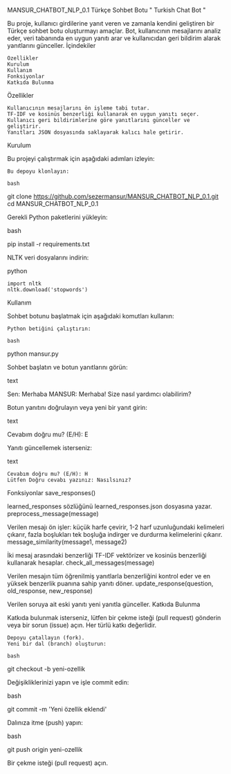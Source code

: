 MANSUR_CHATBOT_NLP_0.1 Türkçe Sohbet Botu " Turkish Chat Bot "

Bu proje, kullanıcı girdilerine yanıt veren ve zamanla kendini geliştiren bir Türkçe sohbet botu oluşturmayı amaçlar. Bot, kullanıcının mesajlarını analiz eder, veri tabanında en uygun yanıtı arar ve kullanıcıdan geri bildirim alarak yanıtlarını günceller.
İçindekiler

    Özellikler
    Kurulum
    Kullanım
    Fonksiyonlar
    Katkıda Bulunma

Özellikler

    Kullanıcının mesajlarını ön işleme tabi tutar.
    TF-IDF ve kosinüs benzerliği kullanarak en uygun yanıtı seçer.
    Kullanıcı geri bildirimlerine göre yanıtlarını günceller ve geliştirir.
    Yanıtları JSON dosyasında saklayarak kalıcı hale getirir.

Kurulum

Bu projeyi çalıştırmak için aşağıdaki adımları izleyin:

    Bu depoyu klonlayın:

    bash

git clone https://github.com/sezermansur/MANSUR_CHATBOT_NLP_0.1.git
cd MANSUR_CHATBOT_NLP_0.1

Gerekli Python paketlerini yükleyin:

bash

pip install -r requirements.txt

NLTK veri dosyalarını indirin:

python

    import nltk
    nltk.download('stopwords')

Kullanım

Sohbet botunu başlatmak için aşağıdaki komutları kullanın:

    Python betiğini çalıştırın:

    bash

python mansur.py

Sohbet başlatın ve botun yanıtlarını görün:

text

Sen: Merhaba
MANSUR: Merhaba! Size nasıl yardımcı olabilirim?

Botun yanıtını doğrulayın veya yeni bir yanıt girin:

text

Cevabım doğru mu? (E/H): E

Yanıtı güncellemek isterseniz:

text

    Cevabım doğru mu? (E/H): H
    Lütfen Doğru cevabı yazınız: Nasılsınız?

Fonksiyonlar
save_responses()

learned_responses sözlüğünü learned_responses.json dosyasına yazar.
preprocess_message(message)

Verilen mesajı ön işler: küçük harfe çevirir, 1-2 harf uzunluğundaki kelimeleri çıkarır, fazla boşlukları tek boşluğa indirger ve durdurma kelimelerini çıkarır.
message_similarity(message1, message2)

İki mesaj arasındaki benzerliği TF-IDF vektörizer ve kosinüs benzerliği kullanarak hesaplar.
check_all_messages(message)

Verilen mesajın tüm öğrenilmiş yanıtlarla benzerliğini kontrol eder ve en yüksek benzerlik puanına sahip yanıtı döner.
update_response(question, old_response, new_response)

Verilen soruya ait eski yanıtı yeni yanıtla günceller.
Katkıda Bulunma

Katkıda bulunmak isterseniz, lütfen bir çekme isteği (pull request) gönderin veya bir sorun (issue) açın. Her türlü katkı değerlidir.

    Depoyu çatallayın (fork).
    Yeni bir dal (branch) oluşturun:

    bash

git checkout -b yeni-ozellik

Değişikliklerinizi yapın ve işle commit edin:

bash

git commit -m 'Yeni özellik eklendi'

Dalınıza itme (push) yapın:

bash

git push origin yeni-ozellik

Bir çekme isteği (pull request) açın.
